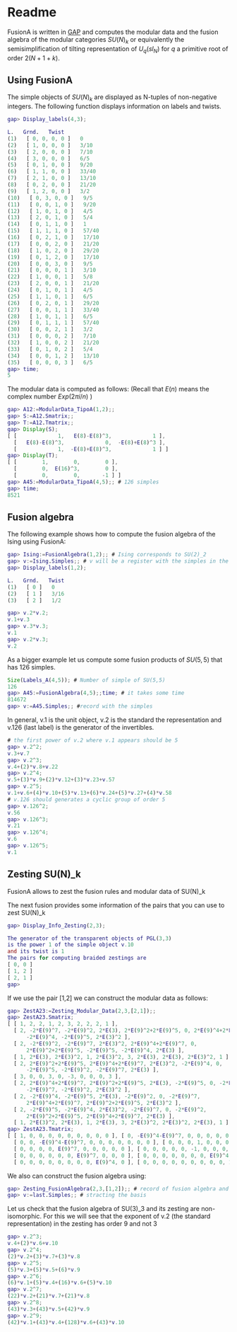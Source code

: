 # Readme

FusionA is written in [GAP](https://www.gap-system.org/) and computes the modular data and the fusion algebra of the modular categories $SU(N)_k$ or equivalently the semisimplification of tilting representation of  $U_q(sl_N)$ for $q$ a primitive root of order $2(N+1+k)$.

## Using FusionA
The simple objects of $SU(N)_k$ are displayed as N-tuples of non-negative integers. The following function displays information on labels and twists.
```GAP
gap> Display_labels(4,3);

L.   Grnd.   Twist
(1)   [ 0, 0, 0, 0 ]   0
(2)   [ 1, 0, 0, 0 ]   3/10
(3)   [ 2, 0, 0, 0 ]   7/10
(4)   [ 3, 0, 0, 0 ]   6/5
(5)   [ 0, 1, 0, 0 ]   9/20
(6)   [ 1, 1, 0, 0 ]   33/40
(7)   [ 2, 1, 0, 0 ]   13/10
(8)   [ 0, 2, 0, 0 ]   21/20
(9)   [ 1, 2, 0, 0 ]   3/2
(10)   [ 0, 3, 0, 0 ]   9/5
(11)   [ 0, 0, 1, 0 ]   9/20
(12)   [ 1, 0, 1, 0 ]   4/5
(13)   [ 2, 0, 1, 0 ]   5/4
(14)   [ 0, 1, 1, 0 ]   1
(15)   [ 1, 1, 1, 0 ]   57/40
(16)   [ 0, 2, 1, 0 ]   17/10
(17)   [ 0, 0, 2, 0 ]   21/20
(18)   [ 1, 0, 2, 0 ]   29/20
(19)   [ 0, 1, 2, 0 ]   17/10
(20)   [ 0, 0, 3, 0 ]   9/5
(21)   [ 0, 0, 0, 1 ]   3/10
(22)   [ 1, 0, 0, 1 ]   5/8
(23)   [ 2, 0, 0, 1 ]   21/20
(24)   [ 0, 1, 0, 1 ]   4/5
(25)   [ 1, 1, 0, 1 ]   6/5
(26)   [ 0, 2, 0, 1 ]   29/20
(27)   [ 0, 0, 1, 1 ]   33/40
(28)   [ 1, 0, 1, 1 ]   6/5
(29)   [ 0, 1, 1, 1 ]   57/40
(30)   [ 0, 0, 2, 1 ]   3/2
(31)   [ 0, 0, 0, 2 ]   7/10
(32)   [ 1, 0, 0, 2 ]   21/20
(33)   [ 0, 1, 0, 2 ]   5/4
(34)   [ 0, 0, 1, 2 ]   13/10
(35)   [ 0, 0, 0, 3 ]   6/5
gap> time;
5
```

The modular data is computed as follows: (Recall that $E(n)$ means the complex number $Exp(2 \pi i/n)$ )

```GAP
gap> A12:=ModularData_TipoA(1,2);;
gap> S:=A12.Smatrix;;
gap> T:=A12.Tmatrix;;
gap> Display(S);
[ [             1,   E(8)-E(8)^3,             1 ],
  [   E(8)-E(8)^3,             0,  -E(8)+E(8)^3 ],
  [             1,  -E(8)+E(8)^3,             1 ] ]
gap> Display(T);
[ [        1,        0,        0 ],
  [        0,  E(16)^3,        0 ],
  [        0,        0,       -1 ] ]
gap> A45:=ModularData_TipoA(4,5);; # 126 simples
gap> time;
8521
```

## Fusion algebra

The following example shows how to compute the fusion algebra of the Ising using FusionA: 

```GAP
gap> Ising:=FusionAlgebra(1,2);; # Ising corresponds to SU(2)_2
gap> v:=Ising.Simples;; # v will be a register with the simples in the same orden obstained with the function Display_labels
gap> Display_labels(1,2);

L.   Grnd.   Twist
(1)   [ 0 ]   0
(2)   [ 1 ]   3/16
(3)   [ 2 ]   1/2

gap> v.2*v.2;
v.1+v.3
gap> v.3*v.3;
v.1
gap> v.2*v.3;
v.2

```
As a bigger example let us compute some fusion products of $SU(5,5)$ that has 126 simples. 

```GAP
Size(Labels_A(4,5)); # Number of simple of SU(5,5)
126
gap> A45:=FusionAlgebra(4,5);;time; # it takes some time
814672
gap> v:=A45.Simples;; #record with the simples
```
In general, v.1 is the unit object, v.2 is the standard the representation and v.126 (last label) is the generator of the invertibles.


```GAP
# the first power of v.2 where v.1 appears should be 5
gap> v.2^2;
v.3+v.7
gap> v.2^3;
v.4+(2)*v.8+v.22
gap> v.2^4;
v.5+(3)*v.9+(2)*v.12+(3)*v.23+v.57
gap> v.2^5;
v.1+v.6+(4)*v.10+(5)*v.13+(6)*v.24+(5)*v.27+(4)*v.58
# v.126 should generates a cyclic group of order 5
gap> v.126^2;
v.56
gap> v.126^3;
v.21
gap> v.126^4;
v.6
gap> v.126^5;
v.1
```
## Zesting SU(N)_k

FusionA allows to zest the fusion rules and modular data of SU(N)_k

The next fusion provides some information of the pairs that you can use to zest SU(N)_k

```GAP
gap> Display_Info_Zesting(2,3);

The generator of the transparent objects of PGL(3,3)
is the power 1 of the simple object v.10
and its twist is 1
The pairs for computing braided zestings are
[ 0, 0 ]
[ 1, 2 ]
[ 2, 1 ]
gap> 
```
If we use the pair [1,2] we can construct the modular data  as follows:
```GAP
gap> ZestA23:=Zesting_Modular_Data(2,3,[2,1]);;
gap> ZestA23.Smatrix;
[ [ 1, 2, 2, 1, 2, 3, 2, 2, 2, 1 ], 
  [ 2, -2*E(9)^7, -2*E(9)^2, 2*E(3), 2*E(9)^2+2*E(9)^5, 0, 2*E(9)^4+2*E(9)^7, 
      -2*E(9)^4, -2*E(9)^5, 2*E(3)^2 ], 
  [ 2, -2*E(9)^2, -2*E(9)^7, 2*E(3)^2, 2*E(9)^4+2*E(9)^7, 0, 
      2*E(9)^2+2*E(9)^5, -2*E(9)^5, -2*E(9)^4, 2*E(3) ], 
  [ 1, 2*E(3), 2*E(3)^2, 1, 2*E(3)^2, 3, 2*E(3), 2*E(3), 2*E(3)^2, 1 ], 
  [ 2, 2*E(9)^2+2*E(9)^5, 2*E(9)^4+2*E(9)^7, 2*E(3)^2, -2*E(9)^4, 0, 
      -2*E(9)^5, -2*E(9)^2, -2*E(9)^7, 2*E(3) ], 
  [ 3, 0, 0, 3, 0, -3, 0, 0, 0, 3 ], 
  [ 2, 2*E(9)^4+2*E(9)^7, 2*E(9)^2+2*E(9)^5, 2*E(3), -2*E(9)^5, 0, -2*E(9)^4, 
      -2*E(9)^7, -2*E(9)^2, 2*E(3)^2 ], 
  [ 2, -2*E(9)^4, -2*E(9)^5, 2*E(3), -2*E(9)^2, 0, -2*E(9)^7, 
      2*E(9)^4+2*E(9)^7, 2*E(9)^2+2*E(9)^5, 2*E(3)^2 ], 
  [ 2, -2*E(9)^5, -2*E(9)^4, 2*E(3)^2, -2*E(9)^7, 0, -2*E(9)^2, 
      2*E(9)^2+2*E(9)^5, 2*E(9)^4+2*E(9)^7, 2*E(3) ], 
  [ 1, 2*E(3)^2, 2*E(3), 1, 2*E(3), 3, 2*E(3)^2, 2*E(3)^2, 2*E(3), 1 ] ]
gap> ZestA23.Tmatrix;
[ [ 1, 0, 0, 0, 0, 0, 0, 0, 0, 0 ], [ 0, -E(9)^4-E(9)^7, 0, 0, 0, 0, 0, 0, 0, 0 ], 
  [ 0, 0, -E(9)^4-E(9)^7, 0, 0, 0, 0, 0, 0, 0 ], [ 0, 0, 0, 1, 0, 0, 0, 0, 0, 0 ], 
  [ 0, 0, 0, 0, E(9)^7, 0, 0, 0, 0, 0 ], [ 0, 0, 0, 0, 0, -1, 0, 0, 0, 0 ], 
  [ 0, 0, 0, 0, 0, 0, E(9)^7, 0, 0, 0 ], [ 0, 0, 0, 0, 0, 0, 0, E(9)^4, 0, 0 ], 
  [ 0, 0, 0, 0, 0, 0, 0, 0, E(9)^4, 0 ], [ 0, 0, 0, 0, 0, 0, 0, 0, 0, 1 ] ]
```
We also can construct the fusion algebra using:

```GAP
gap> Zesting_FusionAlgebra(2,3,[1,2]);; # record of fusion algebra and canonical basis
gap> v:=last.Simples;; # stracting the basis
```
Let us check that the fusion algebra of SU(3)_3 and its zesting are non-isomorphic. For this we will see that the exponent of v.2 (the standard representation) in the zesting has order 9 and not 3

```GAP
gap> v.2^3;
v.4+(2)*v.6+v.10
gap> v.2^4;
(2)*v.2+(3)*v.7+(3)*v.8
gap> v.2^5;
(5)*v.3+(5)*v.5+(6)*v.9
gap> v.2^6;
(6)*v.1+(5)*v.4+(16)*v.6+(5)*v.10
gap> v.2^7;
(22)*v.2+(21)*v.7+(21)*v.8
gap> v.2^8;
(43)*v.3+(43)*v.5+(42)*v.9
gap> v.2^9;
(42)*v.1+(43)*v.4+(128)*v.6+(43)*v.10
```

